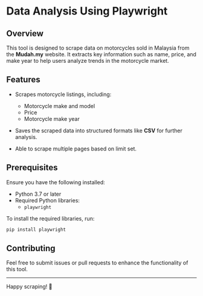 # Data Analysis Using Playwright

## Overview
This tool is designed to scrape data on motorcycles sold in Malaysia from the **Mudah.my** website. It extracts key information such as name, price, and make year to help users analyze trends in the motorcycle market.

## Features
- Scrapes motorcycle listings, including:
  - Motorcycle make and model
  - Price
  - Motorcycle make year

- Saves the scraped data into structured formats like **CSV** for further analysis.
- Able to scrape multiple pages based on limit set.


## Prerequisites
Ensure you have the following installed:
- Python 3.7 or later
- Required Python libraries:
  - `playwright`


To install the required libraries, run:
```bash
pip install playwright
```

## Contributing
Feel free to submit issues or pull requests to enhance the functionality of this tool.

---

Happy scraping! 🚀
